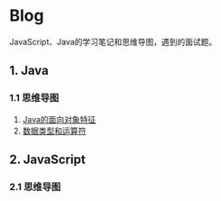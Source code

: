 # Blog
JavaScript、Java的学习笔记和思维导图，遇到的面试题。
## 1. Java
### 1.1 思维导图
  1. [Java的面向对象特征](./MindMap/java的面向对象特征.png)
  2. [数据类型和运算符](./MindMap/数据类型和运算符.png)
## 2. JavaScript
### 2.1 思维导图
